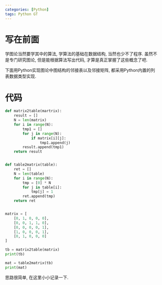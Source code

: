 ```yaml
---
categories: [Python]
tags: Python GT
---
```




# 写在前面

学图论当然要学其中的算法, 学算法的基础在数据结构, 当然也少不了程序. 虽然不是专门研究图论, 但是能根据算法写出代码, 才算是真正掌握了这些概念了吧. 

下面用Python实现图论中图结构的邻接表以及邻接矩阵, 都采用Python内置的列表数据类型实现. 



# 代码



```python
def matrix2table(martrix):
    result = []
    N = len(matrix)
    for i in range(N):
        tmp1 = []
        for j in range(N):
            if matrix[i][j]:
                tmp1.append(j)
        result.append(tmp1)
    return result


def table2matrix(table):
    ret = []
    N = len(table)
    for i in range(N):
        tmp = [0] * N
        for j in table[i]:
            tmp[j] = 1
        ret.append(tmp)
    return ret


matrix = [
    [0, 1, 0, 0, 0],
    [0, 0, 1, 1, 0],
    [0, 0, 0, 0, 1],
    [1, 0, 0, 0, 1],
    [0, 1, 0, 0, 0]
]

tb = matrix2table(matrix)
print(tb)

mat = table2matrix(tb)
print(mat)

```

思路很简单, 在这里小小记录一下. 